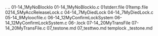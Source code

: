 .
..
01-14_1MyNoBlockIo
01-14_1MyNoBlockIo.c
01stderr.file
01temp.file
0214_5MyAccReleaseLock.c
04-14_7MyDiedLock
04-14_7MyDiedLock.c
05-14_9Myloocfile.c
06-14_12MyConfirmLockSystem
06-14_12MyConfirmLockSystem.c
06-.lock
07-14_20MyTransFile
07-14_20MyTransFile.c
07_testone.md
07_testtwo.md
templock
_testone.md
